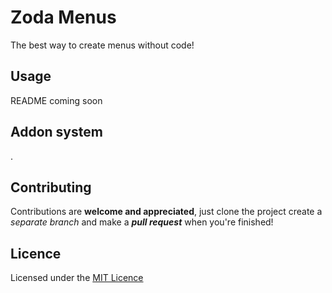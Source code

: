 # Zoda Menus
The best way to create menus without code!

## Usage
README coming soon

## Addon system
.

## Contributing
Contributions are **welcome and appreciated**, just clone the project create a *separate branch* and make a ***pull request*** when you're finished!

## Licence

Licensed under the [MIT Licence](LICENSE)